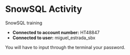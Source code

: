 # SnowSQL Activity

SnowSQL training

- **Connected to account number:** HT48847
- **Connected to user:** miguel_estrada_sbx

You will have to input through the terminal your password.